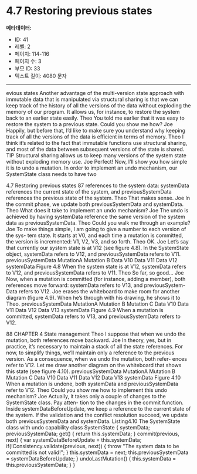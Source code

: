 # 4.7 Restoring previous states

**메타데이터:**
- ID: 41
- 레벨: 2
- 페이지: 114-116
- 페이지 수: 3
- 부모 ID: 33
- 텍스트 길이: 4080 문자

---

evious states
Another advantage of the multi-version state approach with immutable data that is
manipulated via structural sharing is that we can keep track of the history of all the
versions of the data without exploding the memory of our program. It allows us, for
instance, to restore the system back to an earlier state easily.
Theo You told me earlier that it was easy to restore the system to a previous state.
Could you show me how?
Joe Happily, but before that, I’d like to make sure you understand why keeping
track of all the versions of the data is efficient in terms of memory.
Theo I think it’s related to the fact that immutable functions use structural sharing,
and most of the data between subsequent versions of the state is shared.
TIP Structural sharing allows us to keep many versions of the system state without
exploding memory use.
Joe Perfect! Now, I’ll show you how simple it is to undo a mutation. In order to
implement an undo mechanism, our SystemState class needs to have two

4.7 Restoring previous states 87
references to the system data: systemData references the current state of the
system, and previousSystemData references the previous state of the system.
Theo That makes sense.
Joe In the commit phase, we update both previousSystemData and systemData.
Theo What does it take to implement an undo mechanism?
Joe The undo is achieved by having systemData reference the same version of the
system data as previousSystemData.
Theo Could you walk me through an example?
Joe To make things simple, I am going to give a number to each version of the sys-
tem state. It starts at V0, and each time a mutation is committed, the version is
incremented: V1, V2, V3, and so forth.
Theo OK.
Joe Let’s say that currently our system state is at V12 (see figure 4.8). In the
SystemState object, systemData refers to V12, and previousSystemData
refers to V11.
previousSystemData
MutationA Mutation B
Data V10 Data V11 Data V12
systemData
Figure 4.8 When the system state is at V12, systemData refers to V12, and
previousSystemData refers to V11.
Theo So far, so good...
Joe Now, when a mutation is committed (for instance, adding a member), both
references move forward: systemData refers to V13, and previousSystem-
Data refers to V12.
Joe erases the whiteboard to make room for another diagram (figure 4.9). When he’s
through with his drawing, he shows it to Theo.
previousSystemData
MutationA Mutation B Mutation C
Data V10 Data V11 Data V12 Data V13
systemData
Figure 4.9 When a mutation is committed, systemData refers to V13, and
previousSystemData refers to V12.

88 CHAPTER 4 State management
Theo I suppose that when we undo the mutation, both references move backward.
Joe In theory, yes, but in practice, it’s necessary to maintain a stack of all the state
references. For now, to simplify things, we’ll maintain only a reference to the
previous version. As a consequence, when we undo the mutation, both refer-
ences refer to V12. Let me draw another diagram on the whiteboard that shows
this state (see figure 4.10).
previousSystemData
MutationA Mutation B Mutation C
Data V10 Data V11 Data V12 Data V13
systemData
Figure 4.10 When a mutation is undone, both systemData and previousSystemData refer
to V12.
Theo Could you show me how to implement this undo mechanism?
Joe Actually, it takes only a couple of changes to the SystemState class. Pay atten-
tion to the changes in the commit function. Inside systemDataBeforeUpdate,
we keep a reference to the current state of the system. If the validation and
the conflict resolution succeed, we update both previousSystemData and
systemData.
Listing4.10 The SystemState class with undo capability
class SystemState {
systemData;
previousSystemData;
get() {
return this.systemData;
}
commit(previous, next) {
var systemDataBeforeUpdate = this.systemData;
if(!Consistency.validate(previous, next)) {
throw "The system data to be committed is not valid!";
}
this.systemData = next;
this.previousSystemData = systemDataBeforeUpdate;
}
undoLastMutation() {
this.systemData = this.previousSystemData;
}
}